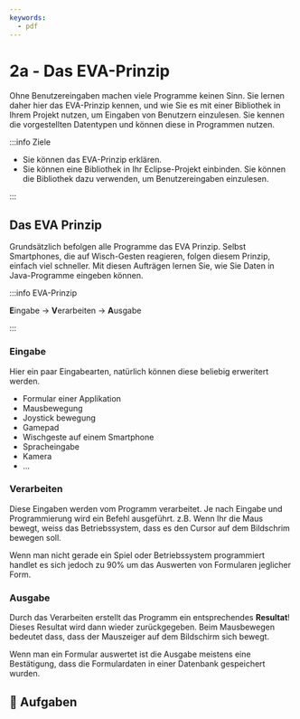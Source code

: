 ```yaml
---
keywords: 
  - pdf
---
```

# 2a - Das EVA-Prinzip

Ohne Benutzereingaben machen viele Programme keinen Sinn. Sie lernen daher hier
das EVA-Prinzip kennen, und wie Sie es mit einer Bibliothek in Ihrem Projekt
nutzen, um Eingaben von Benutzern einzulesen. Sie kennen die vorgestellten
Datentypen und können diese in Programmen nutzen.

:::info Ziele

- Sie können das EVA-Prinzip erklären.
- Sie können eine Bibliothek in Ihr Eclipse-Projekt einbinden. Sie können die
  Bibliothek dazu verwenden, um Benutzereingaben einzulesen.

:::

## Das EVA Prinzip

Grundsätzlich befolgen alle Programme das EVA Prinzip. Selbst Smartphones, die
auf Wisch-Gesten reagieren, folgen diesem Prinzip, einfach viel schneller. Mit
diesen Aufträgen lernen Sie, wie Sie Daten in Java-Programme eingeben können.

:::info EVA-Prinzip

**E**ingabe -> **V**erarbeiten -> **A**usgabe

:::

### Eingabe

Hier ein paar Eingabearten, natürlich können diese beliebig erweritert werden.

- Formular einer Applikation
- Mausbewegung
- Joystick bewegung
- Gamepad
- Wischgeste auf einem Smartphone
- Spracheingabe
- Kamera
- ...

### Verarbeiten

Diese Eingaben werden vom Programm verarbeitet. Je nach Eingabe und
Programmierung wird ein Befehl ausgeführt. z.B. Wenn Ihr die Maus bewegt, weiss
das Betriebssystem, dass es den Cursor auf dem Bildschrim bewegen soll.

Wenn man nicht gerade ein Spiel oder Betriebssystem programmiert handlet es sich
jedoch zu 90% um das Auswerten von Formularen jeglicher Form.

### Ausgabe

Durch das Verarbeiten erstellt das Programm ein entsprechendes **Resultat**!
Dieses Resultat wird dann wieder zurückgegeben. Beim Mausbewegen bedeutet dass,
dass der Mauszeiger auf dem Bildschirm sich bewegt.

Wenn man ein Formular auswertet ist die Ausgabe meistens eine Bestätigung, dass
die Formulardaten in einer Datenbank gespeichert wurden.

## :pencil: Aufgaben

<DocCardList />
